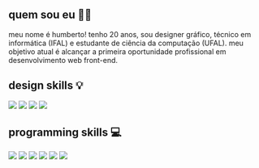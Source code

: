 ## quem sou eu 🧛🏻
meu nome é humberto! tenho 20 anos, sou designer gráfico, técnico em informática (IFAL) e estudante de ciência da computação (UFAL). meu objetivo atual é alcançar a primeira oportunidade profissional em desenvolvimento web front-end.

## design skills 💡
<div>
 <img src="https://img.shields.io/badge/Photoshop-2a3038?style=for-the-badge&logo=adobephotoshop&logoColor=white">
 <img src="https://img.shields.io/badge/Illustrator-2a3038?style=for-the-badge&logo=adobeillustrator&logoColor=white">
 <img src="https://img.shields.io/badge/After Effects-2a3038?style=for-the-badge&logo=adobeaftereffects&logoColor=white">
 <img src="https://img.shields.io/badge/Figma-2a3038?style=for-the-badge&logo=figma&logoColor=white">
<div/>

## programming skills 💻
<div>
 <img src="https://img.shields.io/badge/JavaScript-2a3038?style=for-the-badge&logo=javascript&logoColor=white">
 <img src="https://img.shields.io/badge/TypeScript-2a3038?style=for-the-badge&logo=typescript&logoColor=white">
 <img src="https://img.shields.io/badge/TailwindCSS-2a3038?style=for-the-badge&logo=tailwindcss&logoColor=white">
 <img src="https://img.shields.io/badge/React-2a3038?style=for-the-badge&logo=react&logoColor=white">
 <img src="https://img.shields.io/badge/Python-2a3038?style=for-the-badge&logo=python&logoColor=white">
 <img src="https://img.shields.io/badge/Java-2a3038?style=for-the-badge&logo=java&logoColor=white">
<div/>
